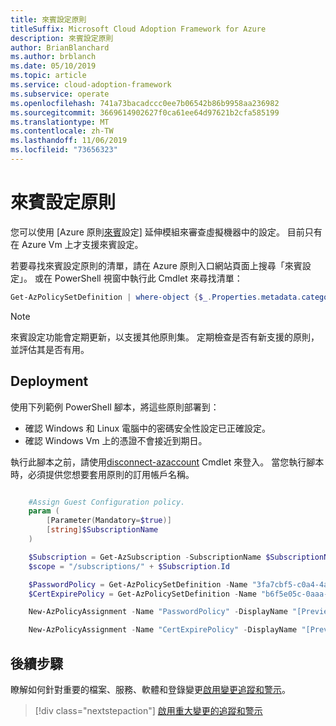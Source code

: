 ```yaml
---
title: 來賓設定原則
titleSuffix: Microsoft Cloud Adoption Framework for Azure
description: 來賓設定原則
author: BrianBlanchard
ms.author: brblanch
ms.date: 05/10/2019
ms.topic: article
ms.service: cloud-adoption-framework
ms.subservice: operate
ms.openlocfilehash: 741a73bacadccc0ee7b06542b86b9958aa236982
ms.sourcegitcommit: 3669614902627f0ca61ee64d97621b2cfa585199
ms.translationtype: MT
ms.contentlocale: zh-TW
ms.lasthandoff: 11/06/2019
ms.locfileid: "73656323"
---
```

# <a name="guest-configuration-policy"></a>來賓設定原則

您可以使用 [Azure 原則[來賓](https://docs.microsoft.com/azure/governance/policy/concepts/guest-configuration)設定] 延伸模組來審查虛擬機器中的設定。 目前只有在 Azure Vm 上才支援來賓設定。

若要尋找來賓設定原則的清單，請在 Azure 原則入口網站頁面上搜尋「來賓設定」。 或在 PowerShell 視窗中執行此 Cmdlet 來尋找清單：

```powershell
Get-AzPolicySetDefinition | where-object {$_.Properties.metadata.category -eq "Guest Configuration"}
```

> [!NOTE]
> 來賓設定功能會定期更新，以支援其他原則集。 定期檢查是否有新支援的原則，並評估其是否有用。

<!-- TODO: Update these links when available. 

By default, we recommend that you enable the following policies:

- [Preview]: Audit to verify that password-security settings are correct on Linux and Windows machines.
- Audit to verify that certificates are not nearing expiration on Windows VMs.

-->

## <a name="deployment"></a>Deployment

使用下列範例 PowerShell 腳本，將這些原則部署到：

- 確認 Windows 和 Linux 電腦中的密碼安全性設定已正確設定。
- 確認 Windows Vm 上的憑證不會接近到期日。

 執行此腳本之前，請使用[disconnect-azaccount](https://docs.microsoft.com/powershell/module/az.accounts/connect-azaccount?view=azps-2.1.0) Cmdlet 來登入。 當您執行腳本時，必須提供您想要套用原則的訂用帳戶名稱。

```powershell

    #Assign Guest Configuration policy.
    param (
        [Parameter(Mandatory=$true)]
        [string]$SubscriptionName
    )

    $Subscription = Get-AzSubscription -SubscriptionName $SubscriptionName
    $scope = "/subscriptions/" + $Subscription.Id

    $PasswordPolicy = Get-AzPolicySetDefinition -Name "3fa7cbf5-c0a4-4a59-85a5-cca4d996d5a6"
    $CertExpirePolicy = Get-AzPolicySetDefinition -Name "b6f5e05c-0aaa-4337-8dd4-357c399d12ae"

    New-AzPolicyAssignment -Name "PasswordPolicy" -DisplayName "[Preview]: Audit that password security settings are set correctly inside Linux and Windows machines" -Scope $scope -PolicySetDefinition $PasswordPolicy -AssignIdentity -Location eastus

    New-AzPolicyAssignment -Name "CertExpirePolicy" -DisplayName "[Preview]: Audit that certificates are not expiring on Windows VMs" -Scope $scope -PolicySetDefinition $CertExpirePolicy -AssignIdentity -Location eastus

```

## <a name="next-steps"></a>後續步驟

瞭解如何針對重要的檔案、服務、軟體和登錄變更[啟用變更追蹤和警示](./enable-tracking-alerting.md)。

> [!div class="nextstepaction"]
> [啟用重大變更的追蹤和警示](./enable-tracking-alerting.md)
